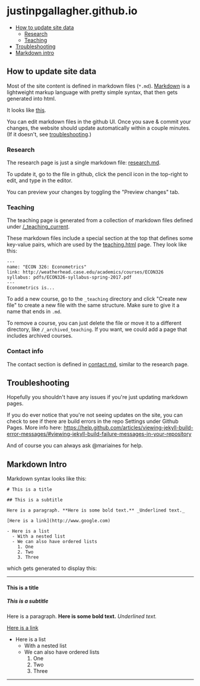 # justinpgallagher.github.io

- [How to update site data](#how-to-update-site-data)
  - [Research](#research)
  - [Teaching](#teaching)
- [Troubleshooting](#troubleshooting)
- [Markdown intro](#markdown-intro)

## How to update site data

Most of the site content is defined in markdown files (`*.md`). [Markdown](https://www.markdownguide.org/getting-started)
is a lightweight markup language with pretty simple syntax, that then gets generated into html.

It looks like [this](#markdown-intro).

You can edit markdown files in the github UI. Once you save & commit your changes, the website
should update automatically within a couple minutes. (If it doesn't, see [troubleshooting](#troubleshooting).)

### Research

The research page is just a single markdown file: [research.md](https://github.com/justinpgallagher/justinpgallagher.github.io/blob/master/_includes/research.md).

To update it, go to the file in github, click the pencil icon in the top-right to edit, and type in the editor.

You can preview your changes by toggling the "Preview changes" tab.

### Teaching

The teaching page is generated from a collection of markdown files defined under [/_teaching_current](https://github.com/justinpgallagher/justinpgallagher.github.io/blob/master/_teaching_current).

These markdown files include a special section at the top that defines some key-value pairs, which are used by the [teaching.html](https://github.com/justinpgallagher/justinpgallagher.github.io/blob/master/teaching.html) page. They look like this:
```
---
name: "ECON 326: Econometrics"
link: http://weatherhead.case.edu/academics/courses/ECON326
syllabus: pdfs/ECON326-syllabus-spring-2017.pdf
---
Econometrics is...
```

To add a new course, go to the `_teaching` directory and click "Create new file" to create a new file with the same structure. Make sure to give it a name that ends in `.md`.

To remove a course, you can just delete the file or move it to a different directory, like `/_archived_teaching`. If you want, we could add a page that includes archived courses.


### Contact info

The contact section is defined in [contact.md](https://github.com/justinpgallagher/justinpgallagher.github.io/blob/master/_includes/contact.md), 
similar to the research page.


## Troubleshooting

Hopefully you shouldn't have any issues if you're just updating markdown pages.

If you do ever notice that you're not seeing updates on the site, you can check to see if there
are build errors in the repo Settings under Github Pages. 
More info here: https://help.github.com/articles/viewing-jekyll-build-error-messages/#viewing-jekyll-build-failure-messages-in-your-repository



And of course you can always ask @mariaines for help.



## Markdown Intro

Markdown syntax looks like this:
```
# This is a title

## This is a subtitle

Here is a paragraph. **Here is some bold text.** _Underlined text._

[Here is a link](http://www.google.com)

- Here is a list
  - With a nested list
  - We can also have ordered lists
    1. One
    2. Two
    3. Three
```
which gets generated to display this:

---
#### This is a title

##### This is a subtitle

Here is a paragraph. **Here is some bold text.** _Underlined text._

[Here is a link](www.google.com)

- Here is a list
  - With a nested list
  - We can also have ordered lists
    1. One
    2. Two
    3. Three
---
